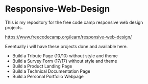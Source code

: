 # Responsive-Web-Design
This is my repository for the free code camp responsive web design projects.

https://www.freecodecamp.org/learn/responsive-web-design/

Eventually i will have these projects done and available here. 

* Build a Tribute Page (10/10) without style and theme
* Build a Survey Form (17/17) without style and theme
* Build a Product Landing Page
* Build a Technical Documentation Page
* Build a Personal Portfolio Webpage
